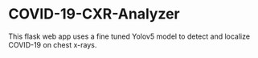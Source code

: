 # COVID-19-CXR-Analyzer
This flask web app uses a fine tuned Yolov5 model to detect and localize COVID-19 on chest x-rays.
